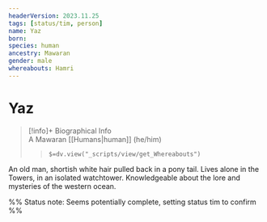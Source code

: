 ```yaml
---
headerVersion: 2023.11.25
tags: [status/tim, person]
name: Yaz
born:
species: human
ancestry: Mawaran
gender: male
whereabouts: Hamri
---
```

# Yaz
>[!info]+ Biographical Info  
> A Mawaran [[Humans|human]] (he/him)  
>> `$=dv.view("_scripts/view/get_Whereabouts")`

An old man, shortish white hair pulled back in a pony tail. Lives alone in the Towers, in an isolated watchtower. Knowledgeable about the lore and mysteries of the western ocean.

%% Status note: Seems potentially complete, setting status tim to confirm %%